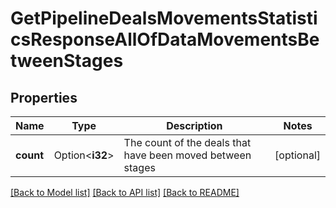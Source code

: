 # GetPipelineDealsMovementsStatisticsResponseAllOfDataMovementsBetweenStages

## Properties

Name | Type | Description | Notes
------------ | ------------- | ------------- | -------------
**count** | Option<**i32**> | The count of the deals that have been moved between stages | [optional]

[[Back to Model list]](../README.md#documentation-for-models) [[Back to API list]](../README.md#documentation-for-api-endpoints) [[Back to README]](../README.md)


